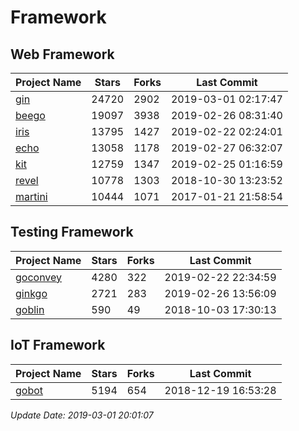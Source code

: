 # Framework

## Web Framework

| Project Name | Stars | Forks | Last Commit |
| ------------ | ----- | ----- | ----------- |
| [gin](https://github.com/gin-gonic/gin) | 24720 | 2902 | 2019-03-01 02:17:47 |
| [beego](https://github.com/astaxie/beego) | 19097 | 3938 | 2019-02-26 08:31:40 |
| [iris](https://github.com/kataras/iris) | 13795 | 1427 | 2019-02-22 02:24:01 |
| [echo](https://github.com/labstack/echo) | 13058 | 1178 | 2019-02-27 06:32:07 |
| [kit](https://github.com/go-kit/kit) | 12759 | 1347 | 2019-02-25 01:16:59 |
| [revel](https://github.com/revel/revel) | 10778 | 1303 | 2018-10-30 13:23:52 |
| [martini](https://github.com/go-martini/martini) | 10444 | 1071 | 2017-01-21 21:58:54 |

## Testing Framework

| Project Name | Stars | Forks | Last Commit |
| ------------ | ----- | ----- | ----------- |
| [goconvey](https://github.com/smartystreets/goconvey) | 4280 | 322 | 2019-02-22 22:34:59 |
| [ginkgo](https://github.com/onsi/ginkgo) | 2721 | 283 | 2019-02-26 13:56:09 |
| [goblin](https://github.com/franela/goblin) | 590 | 49 | 2018-10-03 17:30:13 |

## IoT Framework

| Project Name | Stars | Forks | Last Commit |
| ------------ | ----- | ----- | ----------- |
| [gobot](https://github.com/hybridgroup/gobot) | 5194 | 654 | 2018-12-19 16:53:28 |

*Update Date: 2019-03-01 20:01:07*